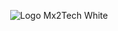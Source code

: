 <div align="center">
  
  ![Logo Mx2Tech White](https://github.com/user-attachments/assets/542cc04d-c57c-42bf-86be-841b187359b3)
</div>
